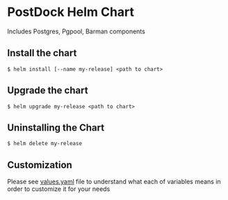 # PostDock Helm Chart

Includes Postgres, Pgpool, Barman components
## Install the chart

```console
$ helm install [--name my-release] <path to chart>
```

## Upgrade the chart

```console
$ helm upgrade my-release <path to chart>
```

## Uninstalling the Chart

```console
$ helm delete my-release
```

## Customization

Please see [values.yaml](./values.yaml) file to understand what each of variables means in order to customize it for your needs
